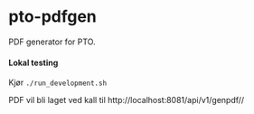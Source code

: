 # pto-pdfgen

PDF generator for PTO.

#### Lokal testing
Kjør `./run_development.sh`

PDF vil bli laget ved kall til http://localhost:8081/api/v1/genpdf/<application>/<template>
Innholdet hentes fra `/data/<application>/<template>.json`. I prod så POSTes JSON til endepunktet istedenfor

Testing av vedtak 14 a: http://localhost:8081/api/v1/genpdf/vedtak14a/vedtak14a


Testdata for `/templates/<application>/<template>` settes i `/data/<application>/<template>.json` 
